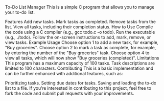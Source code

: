 To-Do List Manager
This is a simple C program that allows you to manage your to-do list.

Features
Add new tasks.
Mark tasks as completed.
Remove tasks from the list.
View all tasks, including their completion status.
How to Use
Compile the code using a C compiler (e.g., gcc todo.c -o todo).
Run the executable (e.g., ./todo).
Follow the on-screen instructions to add, mark, remove, or view tasks.
Example Usage
Choose option 1 to add a new task, for example, "Buy groceries".
Choose option 2 to mark a task as complete, for example, by entering the number of the "Buy groceries" task.
Choose option 4 to view all tasks, which will now show "Buy groceries (completed)".
Limitations
This program has a maximum capacity of 100 tasks.
Task descriptions are limited to 100 characters.
Contributing
This is a basic implementation and can be further enhanced with additional features, such as:

Prioritizing tasks.
Setting due dates for tasks.
Saving and loading the to-do list to a file.
If you're interested in contributing to this project, feel free to fork the code and submit pull requests with your improvements.
